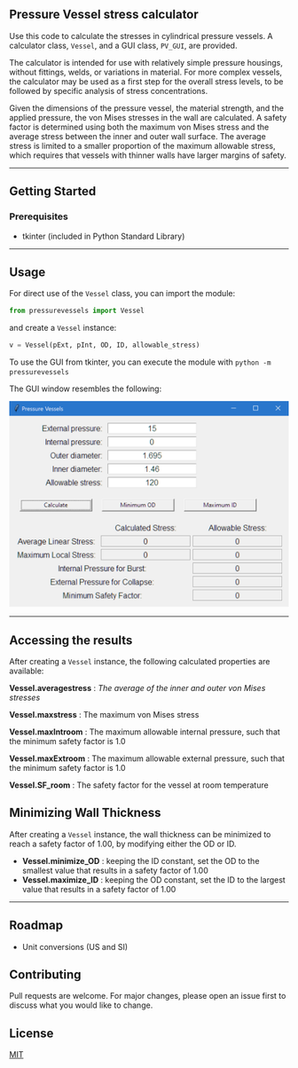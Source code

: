 ## Pressure Vessel stress calculator
Use this code to calculate the stresses in cylindrical pressure vessels. A 
calculator class, `Vessel`, and a GUI class, `PV_GUI`, are provided.

The calculator is intended for use with relatively simple pressure housings, 
without fittings, welds, or variations in material. For more complex vessels, 
the calculator may be used as a first step for the overall stress levels, to be 
followed by specific analysis of stress concentrations.

Given the dimensions of the pressure vessel, the material strength, and the 
applied pressure, the von Mises stresses in the wall are calculated. A safety 
factor is determined using both the maximum von Mises stress and the average 
stress between the inner and outer wall surface. The average stress is limited 
to a smaller proportion of the maximum allowable stress, which requires that 
vessels with thinner walls have larger margins of safety.
___
## Getting Started

### Prerequisites
* tkinter (included in Python Standard Library)

___
## Usage
For direct use of the `Vessel` class, you can import the module:
```python
from pressurevessels import Vessel
```
and create a `Vessel` instance:
```python
v = Vessel(pExt, pInt, OD, ID, allowable_stress)
```

To use the GUI from tkinter, you can execute the module with 
`python -m pressurevessels`

The GUI window resembles the following:

![GUI window example](images/PV_GUI_v2.png)
___
## Accessing the results
After creating a `Vessel` instance, the following calculated properties are available:

**Vessel.averagestress** : _The average of the inner and outer von Mises stresses_

**Vessel.maxstress** : The maximum von Mises stress

**Vessel.maxIntroom** : The maximum allowable internal pressure, such that the 
minimum safety factor is 1.0

**Vessel.maxExtroom** : The maximum allowable external pressure, such that the minimum safety factor is 1.0

**Vessel.SF_room** : The safety factor for the vessel at room temperature

## Minimizing Wall Thickness
After creating a `Vessel` instance, the wall thickness can be minimized to 
reach a safety factor of 1.00, by modifying either the OD or ID.
* **Vessel.minimize_OD** : keeping the ID constant, set the OD to the smallest
value that results in a safety factor of 1.00
* **Vessel.maximize_ID** : keeping the OD constant, set the ID to the largest
value that results in a safety factor of 1.00
___
## Roadmap
* Unit conversions (US and SI)

## Contributing
Pull requests are welcome. For major changes, please open an issue first to discuss what you would like to change.

## License
[MIT](https://choosealicense.com/licenses/mit/)
